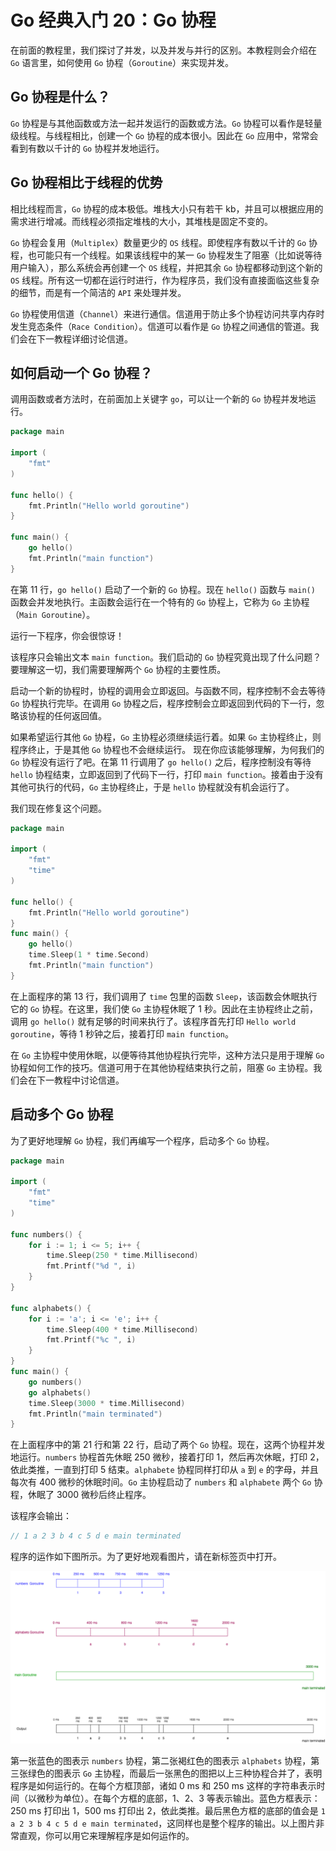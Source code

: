 # Go 经典入门 20：Go 协程

在前面的教程里，我们探讨了并发，以及并发与并行的区别。本教程则会介绍在 `Go` 语言里，如何使用 `Go` 协程（`Goroutine`）来实现并发。

## Go 协程是什么？

`Go` 协程是与其他函数或方法一起并发运行的函数或方法。`Go` 协程可以看作是轻量级线程。与线程相比，创建一个 `Go` 协程的成本很小。因此在 `Go` 应用中，常常会看到有数以千计的 `Go` 协程并发地运行。

## Go 协程相比于线程的优势

相比线程而言，`Go` 协程的成本极低。堆栈大小只有若干 kb，并且可以根据应用的需求进行增减。而线程必须指定堆栈的大小，其堆栈是固定不变的。

`Go` 协程会复用（`Multiplex`）数量更少的 `OS` 线程。即使程序有数以千计的 `Go` 协程，也可能只有一个线程。如果该线程中的某一 `Go` 协程发生了阻塞（比如说等待用户输入），那么系统会再创建一个 `OS` 线程，并把其余 `Go` 协程都移动到这个新的 `OS` 线程。所有这一切都在运行时进行，作为程序员，我们没有直接面临这些复杂的细节，而是有一个简洁的 `API` 来处理并发。

`Go` 协程使用信道（`Channel`）来进行通信。信道用于防止多个协程访问共享内存时发生竞态条件（`Race Condition`）。信道可以看作是 `Go` 协程之间通信的管道。我们会在下一教程详细讨论信道。

## 如何启动一个 Go 协程？

调用函数或者方法时，在前面加上关键字 `go`，可以让一个新的 `Go` 协程并发地运行。

```go
package main

import (
    "fmt"
)

func hello() {
    fmt.Println("Hello world goroutine")
}

func main() {
    go hello()
    fmt.Println("main function")
}
```

在第 11 行，`go hello()` 启动了一个新的 `Go` 协程。现在 `hello()` 函数与 `main()` 函数会并发地执行。主函数会运行在一个特有的 `Go` 协程上，它称为 `Go` 主协程（`Main Goroutine`）。

运行一下程序，你会很惊讶！

该程序只会输出文本 `main function`。我们启动的 `Go` 协程究竟出现了什么问题？要理解这一切，我们需要理解两个 `Go` 协程的主要性质。

启动一个新的协程时，协程的调用会立即返回。与函数不同，程序控制不会去等待 `Go` 协程执行完毕。在调用 `Go` 协程之后，程序控制会立即返回到代码的下一行，忽略该协程的任何返回值。

如果希望运行其他 `Go` 协程，`Go` 主协程必须继续运行着。如果 `Go` 主协程终止，则程序终止，于是其他 `Go` 协程也不会继续运行。
现在你应该能够理解，为何我们的 `Go` 协程没有运行了吧。在第 11 行调用了 `go hello()` 之后，程序控制没有等待 `hello` 协程结束，立即返回到了代码下一行，打印 `main function`。接着由于没有其他可执行的代码，`Go` 主协程终止，于是 `hello` 协程就没有机会运行了。

我们现在修复这个问题。

```go
package main

import (
    "fmt"
    "time"
)

func hello() {
    fmt.Println("Hello world goroutine")
}
func main() {
    go hello()
    time.Sleep(1 * time.Second)
    fmt.Println("main function")
}
```

在上面程序的第 13 行，我们调用了 `time` 包里的函数 `Sleep`，该函数会休眠执行它的 `Go` 协程。在这里，我们使 `Go` 主协程休眠了 1 秒。因此在主协程终止之前，调用 `go hello()` 就有足够的时间来执行了。该程序首先打印 `Hello world goroutine`，等待 1 秒钟之后，接着打印 `main function`。

在 `Go` 主协程中使用休眠，以便等待其他协程执行完毕，这种方法只是用于理解 `Go` 协程如何工作的技巧。信道可用于在其他协程结束执行之前，阻塞 `Go` 主协程。我们会在下一教程中讨论信道。

## 启动多个 Go 协程

为了更好地理解 `Go` 协程，我们再编写一个程序，启动多个 `Go` 协程。

```go
package main

import (
    "fmt"
    "time"
)

func numbers() {
    for i := 1; i <= 5; i++ {
        time.Sleep(250 * time.Millisecond)
        fmt.Printf("%d ", i)
    }
}

func alphabets() {
    for i := 'a'; i <= 'e'; i++ {
        time.Sleep(400 * time.Millisecond)
        fmt.Printf("%c ", i)
    }
}
func main() {
    go numbers()
    go alphabets()
    time.Sleep(3000 * time.Millisecond)
    fmt.Println("main terminated")
}
```

在上面程序中的第 21 行和第 22 行，启动了两个 `Go` 协程。现在，这两个协程并发地运行。`numbers` 协程首先休眠 250 微秒，接着打印 1，然后再次休眠，打印 2，依此类推，一直到打印 5 结束。`alphabete` 协程同样打印从 `a` 到 `e` 的字母，并且每次有 400 微秒的休眠时间。`Go` 主协程启动了 `numbers` 和 `alphabete` 两个 `Go` 协程，休眠了 3000 微秒后终止程序。

该程序会输出：

```go
// 1 a 2 3 b 4 c 5 d e main terminated
```

程序的运作如下图所示。为了更好地观看图片，请在新标签页中打开。

![](../images/AB62537BAB7B40529A86210DC94FB15B.png)

第一张蓝色的图表示 `numbers` 协程，第二张褐红色的图表示 `alphabets` 协程，第三张绿色的图表示 `Go` 主协程，而最后一张黑色的图把以上三种协程合并了，表明程序是如何运行的。在每个方框顶部，诸如 0 ms 和 250 ms 这样的字符串表示时间（以微秒为单位）。在每个方框的底部，1、2、3 等表示输出。蓝色方框表示：250 ms 打印出 1，500 ms 打印出 2，依此类推。最后黑色方框的底部的值会是 `1 a 2 3 b 4 c 5 d e main terminated`，这同样也是整个程序的输出。以上图片非常直观，你可以用它来理解程序是如何运作的。
